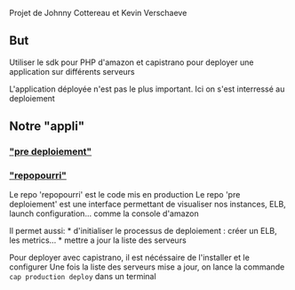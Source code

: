 Projet de Johnny Cottereau et Kevin Verschaeve

## But
Utiliser le sdk pour PHP d'amazon et capistrano pour deployer une application sur différents serveurs

L'application déployée n'est pas le plus important.
Ici on s'est interressé au deploiement

## Notre "appli"
### ["pre deploiement"](https://github.com/johnny1991/capistrano)
### ["repopourri"](https://github.com/kevin-verschaeve/repopourri)

Le repo 'repopourri' est le code mis en production
Le repo 'pre deploiement' est une interface permettant de visualiser nos instances, ELB, launch configuration... comme la console d'amazon

Il permet aussi:
    * d'initialiser le processus de deploiement : créer un ELB, les metrics...
    * mettre a jour la liste des serveurs

Pour deployer avec capistrano, il est nécéssaire de l'installer et le configurer
Une fois la liste des serveurs mise a jour, on lance la commande `cap production deploy` dans un terminal